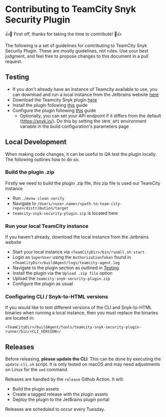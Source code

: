 # Contributing to TeamCity Snyk Security Plugin

:+1::tada: First off, thanks for taking the time to contribute! :tada::+1:

The following is a set of guidelines for contributing to TeamCity Snyk Security Plugin. These are mostly guidelines, not rules. Use your best judgment, and feel free to propose changes to this document in a pull request.

## Testing

- If you don't already have an instance of Teamcity available to use, you can download and run a local instance from the Jetbrains website [here](https://www.jetbrains.com/teamcity/download/)
- Download the Teamcity Snyk plugin [here](https://plugins.jetbrains.com/plugin/12227-snyk-security)
- Install the plugin following [this](https://docs.snyk.io/integrations/ci-cd-integrations/teamcity-integration-overview) guide
- Configure the plugin following [this](https://docs.snyk.io/integrations/ci-cd-integrations/teamcity-integration-overview/teamcity-integration-use-snyk-in-your-build) guide
  - Optionally, you can set your API endpoint if it differs from the default (https://snyk.io/). Do this by setting the `SNYK_API` environment variable in the build configuration's parameters page

## Local Development
When making code changes, it can be useful to QA test the plugin locally. The following outlines how to do so.
### Build the plugin .zip
Firstly we need to build the plugin .zip file, this zip file is used our TeamCity instance
- Run `./mvnw clean verify`
- Navigate to `/Users/<user.name>/<path-to-team-city-repo>/distribution/target`
- `teamcity-snyk-security-plugin.zip` is located here

### Run your local TeamCity instance
If you haven't already, download the local instance from the Jetbrains website
- Start your local instance via `<TeamCityDir>/bin/runAll.sh start`
- Login as `SuperUser` using the `AuthorizationToken` found in `<TeamCityDir>/buildAgent/logs/teamcity-agent.log`
- Navigate to the plugin section as outlined in [Testing](#testing)
- Install the plugin via the `Upload .zip file` option
- Upload the `teamcity-snyk-security-plugin.zip`
- Configure the plugin as usual 

### Configuring CLI / Snyk-to-HTML versions
If you would like to test different versions of the CLI and Snyk-to-HTML binaries when running a local instance, then you must replace the binaries are located in: 

`<TeamCityDir>/buildAgent/tools/teamcity-snyk-security-plugin-runner/bin/<CLI_VERSION>/` 

## Releases

Before releasing, **please update the CLI**. This can be done by executing the `update-cli.sh` script. It is only tested
on macOS and may need adjustments on Linux for the `sed` command.

Releases are handled by the `release` Github Action. It will:
- Build the plugin assets
- Create a tagged release with the plugin assets
- Deploy the plugin to the JetBrains plugin portal

Releases are scheduled to occur every Tuesday.
